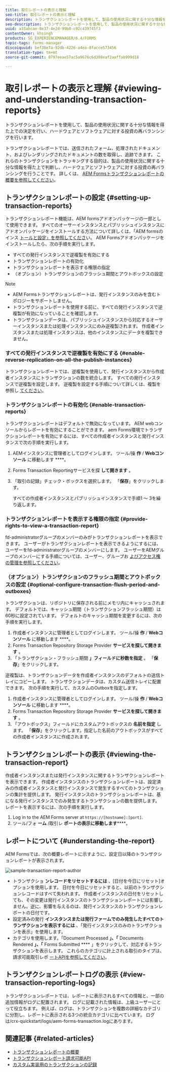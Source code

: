 ```yaml
---
title: 取引レポートの表示と理解
seo-title: 取引レポートの表示と理解
description: トランザクションレポートを使用して、製品の使用状況に関する十分な情報を得た上での決定を行い、ハードウェアとソフトウェアに対する投資の再バランシングを行います。
seo-description: トランザクションレポートを使用して、製品の使用状況に関する十分な情報を得た上での決定を行い、ハードウェアとソフトウェアに対する投資の再バランシングを行います。
uuid: a33abcae-8e37-4e2d-99b0-c92c439745f3
contentOwner: khsingh
products: SG_EXPERIENCEMANAGER/6.4/FORMS
topic-tags: forms-manager
discoiquuid: bef38e7a-92db-4226-a4ea-8facce573456
translation-type: tm+mt
source-git-commit: 0797eeae57ac5a9676c6d308eaf2aaffab999d18

---
```



# 取引レポートの表示と理解 {#viewing-and-understanding-transaction-reports}

トランザクションレポートを使用して、製品の使用状況に関する十分な情報を得た上での決定を行い、ハードウェアとソフトウェアに対する投資の再バランシングを行います。

トランザクションレポートでは、送信されたフォーム、処理されたドキュメント、およびレンダリングされたドキュメントの数を取得し、追跡できます。 これらのトランザクションをトラッキングする目的は、製品の使用状況に関する十分な情報を得た上で判断し、ハードウェアとソフトウェアに対する投資の再バランシングを行うことです。 詳しくは、 [AEM Formsトランザクションレポートの概要を参照してください](/help/forms/using/transaction-reports-overview.md)。

## トランザクションレポートの設定 {#setting-up-transaction-reports}

トランザクションレポート機能は、AEM formsアドオンパッケージの一部として使用できます。 すべてのオーサーインスタンスとパブリッシュインスタンスにアドオンパッケージをインストールする方法について詳しくは、「AEM formsのインス [トールと設定」を参照してくださ](https://helpx.adobe.com/experience-manager/6-4/forms/using/installing-configuring-aem-forms-osgi.html)い。 AEM Formsアドオンパッケージをインストールしたら、次の手順を実行します。

* すべての発行インスタンスで逆複製を有効にする
* トランザクションレポートの有効化
* トランザクションレポートを表示する権限の指定
* （オプション）トランザクションのフラッシュ期間とアウトボックスの設定

>[!NOTE]
>
>* AEM Formsトランザクションレポートは、発行インスタンスのみを含むトポロジーをサポートしません。
>* トランザクションレポートを使用する前に、すべての発行インスタンスで逆複製が有効になっていることを確認します。
>* トランザクションデータは、パブリッシュインスタンスから対応するオーサーインスタンスまたは処理インスタンスにのみ逆複製されます。 作成者インスタンスまたは処理インスタンスは、他のインスタンスにデータを複製できません。
>



### すべての発行インスタンスで逆複製を有効にする {#enable-reverse-replication-on-all-the-publish-instances}

トランザクションレポートでは、逆複製を使用して、発行インスタンスから作成者インスタンスにトランザクションの数を統合します。 すべての発行インスタンスで逆複製を設定します。 逆複製を設定する手順について詳しくは、複製を参照し [てください](/help/sites-deploying/replication.md)。

### トランザクションレポートの有効化 {#enable-transaction-reports}

トランザクションレポートはデフォルトで無効になっています。 AEM webコンソールからレポートを有効にすることができます。 aem Forms環境でトランザクションレポートを有効にするには、すべての作成者インスタンスと発行インスタンスで次の手順を実行します。

1. AEMインスタンスに管理者としてログインします。 ツール/操 **作** / **Webコンソール** に移動します ****。
1. Forms Transaction Reportingサービスを探 **して開きます** 。
1. 「取引の記録」チェック・ボックスを選択します。 「**保存**」をクリックします。

   すべての作成者インスタンスとパブリッシュインスタンスで手順1 ～ 3を繰り返します。

### トランザクションレポートを表示する権限の指定 {#provide-rights-to-view-a-transaction-report}

fd-administratorグループのメンバーのみがトランザクションレポートを表示できます。 ユーザーがトランザクションレポートを表示できるようにするには、ユーザーをfd-administratorグループのメンバーにします。 ユーザーをAEMグループのメンバーにする手順については、ユーザー、グループお [よびアクセス権の管理を参照してください](/help/sites-administering/user-group-ac-admin.md)。

### （オプション）トランザクションのフラッシュ期間とアウトボックスの設定 {#optional-configure-transaction-flush-period-and-outboxes}

トランザクションは、リポジトリに保存される前にメモリ内にキャッシュされます。 デフォルトでは、キャッシュ期間（トランザクションフラッシュ期間）は60秒に設定されています。 デフォルトのキャッシュ期間を変更するには、次の手順を実行します。

1. 作成者インスタンスに管理者としてログインします。 ツール/操 **作** / **Webコンソール** に移動します ****。
1. Forms Transaction Repository Storage Provider **サービスを探して開きます** 。
1. 「トランザクション・フラッシュ期間 **」フィールドに秒数を指定** 。 「**保存**」をクリックします。

逆複製は、トランザクションデータを作成者インスタンスのデフォルトの送信トレイにコピーします。 トランザクションデータは、カスタム送信トレイに配置できます。 次の手順を実行して、カスタムのOutboxを指定します。

1. 作成者インスタンスに管理者としてログインします。 ツール/操 **作** / **Webコンソール** に移動します ****。
1. Forms Transaction Repository Storage Provider **サービスを探して開きます** 。
1. 「アウトボックス」フィールドにカスタムアウトボックスの **名前を指定** します。 「**保存**」をクリックします。指定した名前のアウトボックスがすべての作成者インスタンスに作成されます。

## トランザクションレポートの表示 {#viewing-the-transaction-report}

作成者インスタンスまたは発行インスタンスに関するトランザクションレポートを表示できます。 作成者インスタンスのトランザクションレポートは、設定済みの作成者インスタンスと発行インスタンスで発生するすべてのトランザクションの集計を提供します。 発行インスタンスのトランザクションレポートは、基になる発行インスタンスでのみ発生するトランザクションの数を提供します。 レポートを表示するには、次の手順を実行します。

1. Log in to the AEM Forms server at `https://[hostname]:[port]`.
1. ツール/フォ **ーム** /取引レ **ポートの表示に移動します******。

## レポートについて {#understanding-the-report}

AEM Formsでは、次の概要レポートに示すように、設定日以降のトランザクションレポートが表示されます。

![sample-transaction-report-author](assets/sample-transaction-report-author.png)

* トランザクショ **ンレコードをリセットするには** 、[日付を今日にリセット]オプションを使用します。 日付を今日にリセットすると、以前のトランザクションレコードはすべて失われます。 作成者インスタンスの日付をリセットしても、その変更は発行インスタンスのトランザクションレポートには影響しません。逆に、影響を与えるのは、発行インスタンスのトランザクションレポートの日付です。
* 設定済みの発行 **インスタンスまたは発行ファームでのみ発生したすべてのトランザクションを表示するには** 、「発行インスタンスのみのトランザクションを表示」を使用します。
* カテゴリを使用します。「Document Processed **」、「** Documents Rendered **」、「** Forms Submitted **** 」をクリックして、対応するトランザクションを表示します。 これらのカテゴリに計上される取引のタイプは、請求可能取引レポ [ートAPIを参照してください](/help/forms/using/transaction-reports-billable-apis.md)。

## トランザクションレポートログの表示 {#view-transaction-reporting-logs}

トランザクションレポートでは、レポートに表示されるすべての情報と、一部の追加情報がログに配置されます。 ログに記載された情報は、上級ユーザーにとって役立ちます。 例えば、ログは、トランザクションを複数の詳細なカテゴリに分割し、レポートに表示される3つの統合カテゴリに比べています。 ログは/crx-quickstart/logs/aem-forms-transaction.logにあります。

## 関連記事 {#related-articles}

* [トランザクションレポートの概要](/help/forms/using/transaction-reports-overview.md)
* [トランザクションレポート請求可能API](/help/forms/using/transaction-reports-billable-apis.md)
* [カスタム実装用のトランザクションの記録](/help/forms/using/record-transaction-custom-implementation.md)

